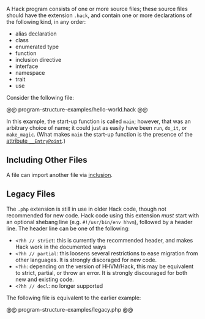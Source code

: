 A Hack program consists of one or more source files; these source files should
have the extension `.hack`, and contain one or more declarations of the following kind,
in any order:

* alias declaration
* class
* enumerated type
* function
* inclusion directive
* interface
* namespace
* trait
* use

Consider the following file:

@@ program-structure-examples/hello-world.hack @@

In this example, the start-up function is called `main`; however, that was an arbitrary choice of name; it could just as easily
have been `run`, `do_it`, or `make_magic`. (What makes `main` the start-up function is the presence of the [attribute `__EntryPoint`](../attributes/predefined-attributes#__entrypoint).)

## Including Other Files

A file can import another file via [inclusion](script-inclusion.md).

## Legacy Files

The `.php` extension is still in use in older Hack code, though not recommended for new code. Hack code using
this extension *must* start with an optional shebang line (e.g. `#!/usr/bin/env hhvm`), followed by a header line. The header line can be one of the following:

- `<?hh // strict`: this is currently the recommended header, and makes Hack work in the documented ways
- `<?hh // partial`: this loosens several restrictions to ease migration from other languages. It is strongly
  discoraged for new code.
- `<?hh`: depending on the version of HHVM/Hack, this may be equivalent to strict, partial, or throw an error. It is strongly discouraged for both new and existing code.
- `<?hh // decl`: no longer supported

The following file is equivalent to the earlier example:

@@ program-structure-examples/legacy.php @@
